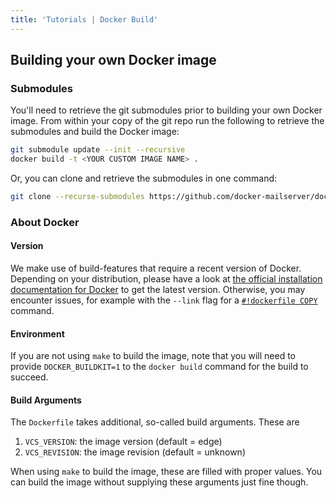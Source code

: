 ```yaml
---
title: 'Tutorials | Docker Build'
---
```


## Building your own Docker image

### Submodules

You'll need to retrieve the git submodules prior to building your own Docker image. From within your copy of the git repo run the following to retrieve the submodules and build the Docker image:

```sh
git submodule update --init --recursive
docker build -t <YOUR CUSTOM IMAGE NAME> .
```

Or, you can clone and retrieve the submodules in one command:

```sh
git clone --recurse-submodules https://github.com/docker-mailserver/docker-mailserver
```

### About Docker

#### Version

We make use of build-features that require a recent version of Docker. Depending on your distribution, please have a look at [the official installation documentation for Docker](https://docs.docker.com/engine/install/) to get the latest version. Otherwise, you may encounter issues, for example with the `--link` flag for a [`#!dockerfile COPY`](https://docs.docker.com/engine/reference/builder/#copy) command.

#### Environment

If you are not using `make` to build the image, note that you will need to provide `DOCKER_BUILDKIT=1` to the `docker build` command for the build to succeed.

#### Build Arguments

The `Dockerfile` takes additional, so-called build arguments. These are

1. `VCS_VERSION`: the image version (default = edge)
2. `VCS_REVISION`: the image revision (default = unknown)

When using `make` to build the image, these are filled with proper values. You can build the image without supplying these arguments just fine though.
